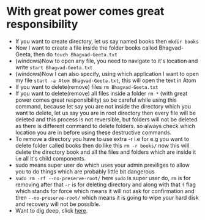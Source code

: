 # With great power comes great responsibility
* If you want to create directory, let us say named books then ``` mkdir books ```
* Now I want to create a file inside the folder books called Bhagvad-Geeta, then do ``` touch Bhagvad-Geeta.txt ```
* (windows)Now to open any file, you need to navigate to it's location and write ``` start Bhagvad-Geeta.txt ```
* (windows)Now I can also specify, using which application I want to open my file ``` start -a Atom Bhagvad-Geeta.txt ```, this will open the text in Atom
* If you want to delete(remove) files ``` rm Bhagvad-Geeta.txt ```
* If you want to delete(remove) all files inside a folder ``` rm * ``` (with great power comes great responsibility) so be careful while using this command, because let say you are not inside the directory which you want to delete, let us say you are in root directory then every file will be deleted and this process is not reversible, but folders will not be deleted as there is different command to delete folders. so always check which location you are in before using these destructive commands.
* To remove a directory you have to use extra -r i.e for e.g you want to delete folder called books then do like this ``` rm -r books/ ``` now this will delete the directory book and all the files and folders which are inside it i.e all it's child components.
* sudo means super user do which uses your admin previliges to allow you to do things which are probably little bit dangerous 
* ``` sudo rm -rf --no-preserve-root/ ``` here ``` sudo ``` is super user do, ``` rm ``` is for removing after that ``` -r ``` is for deleting directory and along with that ``` f ``` flag which stands for force which means it will not ask for confirmation and then ``` --no-preserve-root/ ``` which means it is going to wipe your hard disk and recovery will not be possible. 
* Want to dig deep, click [here](https://www.learnenough.com/command-line-tutorial#sec-introduction).
